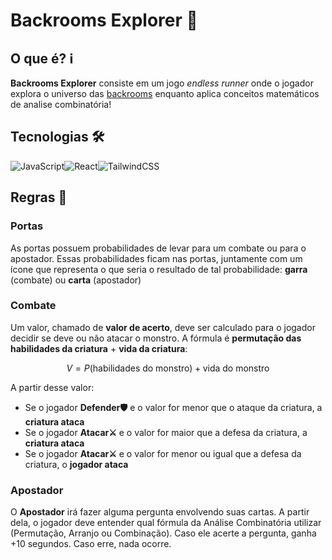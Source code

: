 # Backrooms Explorer 🚪

## O que é? ℹ️

**Backrooms Explorer** consiste em um jogo _endless runner_ onde o jogador explora o universo das [backrooms](https://pt.wikipedia.org/wiki/The_Backrooms) enquanto aplica conceitos matemáticos de analise combinatória!

## Tecnologias 🛠️

![JavaScript](https://img.shields.io/badge/javascript-%23323330.svg?style=for-the-badge&logo=javascript&logoColor=%23F7DF1E)![React](https://img.shields.io/badge/react-%2320232a.svg?style=for-the-badge&logo=react&logoColor=%2361DAFB)![TailwindCSS](https://img.shields.io/badge/tailwindcss-%2338B2AC.svg?style=for-the-badge&logo=tailwind-css&logoColor=white)

## Regras 📝

### Portas

As portas possuem probabilidades de levar para um combate ou para o apostador. Essas probabilidades ficam nas portas, juntamente com um ícone que representa o que seria o resultado de tal probabilidade: **garra** (combate) ou **carta** (apostador)

### Combate

Um valor, chamado de **valor de acerto**, deve ser calculado para o jogador decidir se deve ou não atacar o monstro. A fórmula é **permutação das habilidades da criatura** + **vida da criatura**:

$$
V = P(\text{habilidades do monstro}) + \text{vida do monstro}
$$

A partir desse valor:

- Se o jogador **Defender🛡️** e o valor for menor que o ataque da criatura, a **criatura ataca**
- Se o jogador **Atacar⚔️** e o valor for maior que a defesa da criatura, a **criatura ataca**
- Se o jogador **Atacar⚔️** e o valor for menor ou igual que a defesa da criatura, o **jogador ataca**

### Apostador

O **Apostador** irá fazer alguma pergunta envolvendo suas cartas. A partir dela, o jogador deve entender qual fórmula da Análise Combinatória utilizar (Permutação, Arranjo ou Combinação). Caso ele acerte a pergunta, ganha +10 segundos. Caso erre, nada ocorre.
